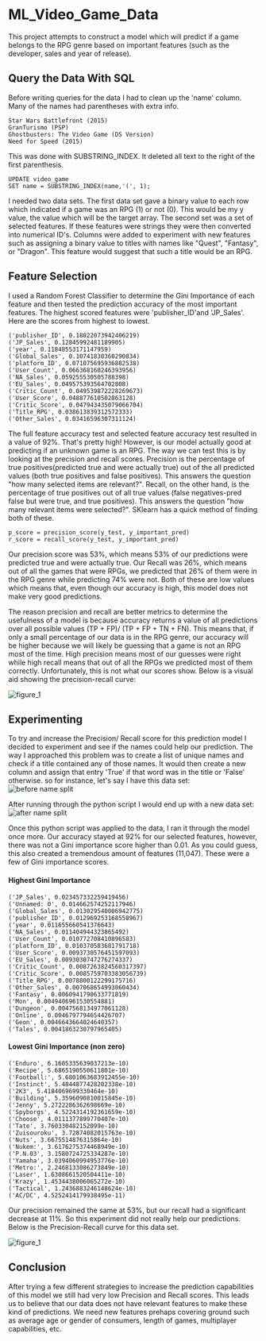# ML_Video_Game_Data 
This project attempts to construct a model which will predict if a game belongs to the RPG genre based on important features (such as the developer, sales and year of release). 

## Query the Data With SQL 

Before writing queries for the data I had to clean up the 'name' column.  Many of the names had parentheses with extra info. 
```
Star Wars Battlefront (2015)
GranTurismo (PSP)
Ghostbusters: The Video Game (DS Version)
Need for Speed (2015)
```
This was done with SUBSTRING_INDEX.  It deleted all text to the right of the first parenthesis.   
```
UPDATE video_game
SET name = SUBSTRING_INDEX(name,'(', 1);
```
I needed two data sets.  The first data set gave a binary value to each row which indicated if a game was an RPG (1) or not (0).  This would be my y value, the value which will be the target array.  The second set was a set of selected features.  If these features were strings they were then converted into numerical ID's.  Columns were added to experiment with new features such as assigning a binary value to titles with names like "Quest", "Fantasy", or "Dragon". This feature would suggest that such a title would be an RPG.

## Feature Selection
I used a Random Forest Classifier to determine the Gini Importance of each feature and then tested the prediction accuracy of the most important features.  The highest scored features were 'publisher_ID'and 'JP_Sales'.  Here are the scores from highest to lowest. 
```
('publisher_ID', 0.18022073942406219)
('JP_Sales', 0.12845992481189905)
('year', 0.11848553171147959)
('Global_Sales', 0.10741830360290834)
('platform_ID', 0.071075695936882538)
('User_Count', 0.066368160246393956)
('NA_Sales', 0.059255530505788398)
('EU_Sales', 0.049575393564702808)
('Critic_Count', 0.049539872228269673)
('User_Score', 0.048877610502863128)
('Critic_Score', 0.047943435079066704)
('Title_RPG', 0.038613839312572333)
('Other_Sales', 0.03416596307311124)
```
The full feature accuracy test and selected feature accuracy test resulted in a value of 92%.  That's pretty high! However, is our model actually good at predicting if an unknown game is an RPG.  The way we can test this is by looking at the precision and recall scores.  Precision is the percentage of true positives(predicted true and were actually true) out of the all predicted values (both true positives and false positives).  This answers the question "how many selected items are relevant?".  Recall, on the other hand, is the percentage of true positives out of all true values (false negatives-pred false but were true, and true positives).  This answers the question "how many relevant items were selected?".  SKlearn has a quick method of finding both of these.
```
p_score = precision_score(y_test, y_important_pred)
r_score = recall_score(y_test, y_important_pred)
```
Our precision score was 53%, which means 53% of our predictions were predicted true and were actually true. Our Recall was 26%, which means out of all the games that were RPGs, we predicted that 26% of them were in the RPG genre while predicting 74% were not.  Both of these are low values which means that, even though our accuracy is high, this model does not make very good predictions.  

The reason precision and recall are better metrics to determine the usefulness of a model is because accuracy returns a value of all predictions over all possible values (TP + FP)/ (TP + FP + TN + FN).  This means that, if only a small percentage of our data is in the RPG genre, our accuracy will be higher because we will likely be guessing that a game is not an RPG most of the time.  High precision means most of our guesses were right while high recall means that out of all the RPGs we predicted most of them correctly.  Unfortunately, this is not what our scores show.  Below is a visual aid showing the precision-recall curve: 

![figure_1](https://user-images.githubusercontent.com/34482822/37307147-58aa713e-2610-11e8-90ab-89fd88181bdd.png)

## Experimenting
To try and increase the Precision/ Recall score for this prediction model I decided to experiment and see if the names could help our prediction.  The way I approached this problem was to create a list of unique names and check if a title contained any of those names.  It would then create a new column and assign that entry 'True' if that word was in the title or 'False' otherwise.  so for instance, let's say I have this data set:  
![before name split](https://user-images.githubusercontent.com/34482822/37256623-bfc2b13e-2533-11e8-8206-c215156ed72c.png)

After running through the python script I would end up with a new data set:
![after name split](https://user-images.githubusercontent.com/34482822/37256629-d3abf0a2-2533-11e8-9b50-02443bef3c07.png)

Once this python script was applied to the data, I ran it through the model once more.  Our accuracy stayed at 92% for our selected features, however, there was not a Gini importance score higher than 0.01. As you could guess, this also created a tremendous amount of features (11,047).  These were a few of Gini importance scores.
#### Highest Gini Importance 
```
('JP_Sales', 0.023457332259419456)
('Unnamed: 0', 0.014662574252117946)
('Global_Sales', 0.013029540006942775)
('publisher_ID', 0.012969253168558967)
('year', 0.011655660541376643)
('NA_Sales', 0.011404944323865492)
('User_Count', 0.010772708410896583)
('platform_ID', 0.010370583681791718)
('User_Score', 0.0093730576451597093)
('EU_Sales', 0.0093030747276274337)
('Critic_Count', 0.0087263824560317397)
('Critic_Score', 0.0085759703383056739)
('Title_RPG', 0.0078800122299175716)
('Other_Sales', 0.007068654993060434)
('Fantasy', 0.0060941790633771819)
('Mon', 0.0049406961530554881)
('Dungeon', 0.0047568134977061128)
('Online', 0.0046797794654426707)
('Geon', 0.0046643664024640357)
('Tales', 0.0041863230797965405)
```

#### Lowest Gini Importance (non zero)
```
('Enduro', 6.1605335639037213e-10)
('Recipe', 5.6865190550611801e-10)
('Football:', 5.6801063683912455e-10)
('Instinct', 5.4844877428202338e-10)
('2K3', 5.4184069699330464e-10)
('Building', 5.3596090810015845e-10)
('Jenny', 5.2722286362698669e-10)
('Spyborgs', 4.5224314192361659e-10)
('Choose', 4.0111377899770407e-10)
('Tate', 3.760330482152099e-10)
('Zuisouroku', 3.72874082015763e-10)
('Nuts', 3.6675514876315864e-10)
('Nukem:', 3.6176275374468949e-10)
('P.N.03', 3.1580724725334287e-10)
('Yamaha', 3.0394060994953776e-10)
('Metro:', 2.2468133086273849e-10)
('Laser', 1.6308661520504411e-10)
('Krazy', 1.4534438006065272e-10)
('Tactical', 1.2436883246148624e-10)
('AC/DC', 4.5252414179938495e-11)
```
Our precision remained the same at 53%, but our recall had a significant decrease at 11%.  So this experiment did not really help our predictions.  Below is the Precision-Recall curve for this data set.

![figure_1](https://user-images.githubusercontent.com/34482822/37310459-56cd2cf8-261a-11e8-94b3-b1eb537e1dec.png)

## Conclusion 
After trying a few different strategies to increase the prediction capabilities of this model we still had very low Precision and Recall scores.  This leads us to believe that our data does not have relevant features to make these kind of predictions.  We need new features prehaps covering ground such as average age or gender of consumers, length of games, multiplayer capabilities, etc.
